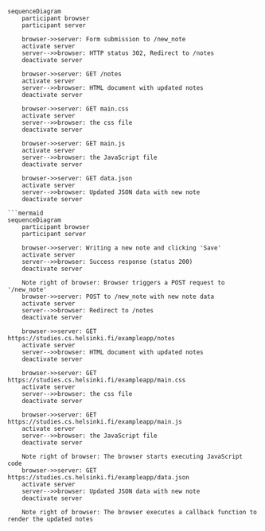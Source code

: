 ```mermaid
sequenceDiagram
    participant browser
    participant server

    browser->>server: Form submission to /new_note
    activate server
    server-->>browser: HTTP status 302, Redirect to /notes
    deactivate server

    browser->>server: GET /notes
    activate server
    server-->>browser: HTML document with updated notes
    deactivate server

    browser->>server: GET main.css
    activate server
    server-->>browser: the css file
    deactivate server

    browser->>server: GET main.js
    activate server
    server-->>browser: the JavaScript file
    deactivate server

    browser->>server: GET data.json
    activate server
    server-->>browser: Updated JSON data with new note
    deactivate server

```mermaid
sequenceDiagram
    participant browser
    participant server

    browser->>server: Writing a new note and clicking 'Save'
    activate server
    server-->>browser: Success response (status 200)
    deactivate server

    Note right of browser: Browser triggers a POST request to '/new_note'
    browser->>server: POST to /new_note with new note data
    activate server
    server-->>browser: Redirect to /notes
    deactivate server

    browser->>server: GET https://studies.cs.helsinki.fi/exampleapp/notes
    activate server
    server-->>browser: HTML document with updated notes
    deactivate server

    browser->>server: GET https://studies.cs.helsinki.fi/exampleapp/main.css
    activate server
    server-->>browser: the css file
    deactivate server

    browser->>server: GET https://studies.cs.helsinki.fi/exampleapp/main.js
    activate server
    server-->>browser: the JavaScript file
    deactivate server

    Note right of browser: The browser starts executing JavaScript code
    browser->>server: GET https://studies.cs.helsinki.fi/exampleapp/data.json
    activate server
    server-->>browser: Updated JSON data with new note
    deactivate server

    Note right of browser: The browser executes a callback function to render the updated notes

